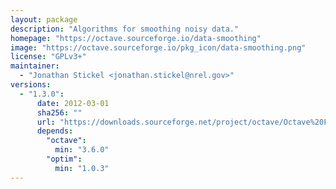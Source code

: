 ```yaml
---
layout: package
description: "Algorithms for smoothing noisy data."
homepage: "https://octave.sourceforge.io/data-smoothing"
image: "https://octave.sourceforge.io/pkg_icon/data-smoothing.png"
license: "GPLv3+"
maintainer:
  - "Jonathan Stickel <jonathan.stickel@nrel.gov>"
versions:
  - "1.3.0":
      date: 2012-03-01
      sha256: ""
      url: "https://downloads.sourceforge.net/project/octave/Octave%20Forge%20Packages/Individual%20Package%20Releases/data-smoothing-1.3.0.tar.gz"
      depends:
        "octave":
          min: "3.6.0"
        "optim":
          min: "1.0.3"
---
```


